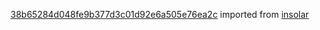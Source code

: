 [38b65284d048fe9b377d3c01d92e6a505e76ea2c](https://github.com/insolar/insolar/commit/38b65284d048fe9b377d3c01d92e6a505e76ea2c) imported from [insolar](https://github.com/insolar/insolar)
